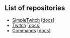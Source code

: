 ## List of repositories
- [SimpleTwitch](https://github.com/AuxLabs/SimpleTwitch) [[docs](https://docs.auxlabs.org/SimpleTwitch/)]
- [Twitch](https://github.com/AuxLabs/Twitch) [[docs](https://docs.auxlabs.org/Twitch/)]
- [Commands](https://github.com/AuxLabs/Commands) [[docs](https://docs.auxlabs.org/Commands/)]
